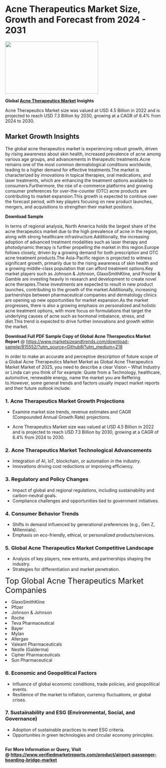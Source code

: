 <H1>Acne Therapeutics Market Size, Growth and Forecast from 2024 - 2031</H1><img class="aligncenter size-medium wp-image-584254" src="https://thirdeyenews.in/wp-content/uploads/2024/09/Global-Market-Research-300x168.jpeg" alt="" width="300" height="168" /><p><strong>Global&nbsp;<a href="https://www.marketsizeandtrends.com/download-sample/815552/?utm_source=Github8j?utm_medium=218">Acne Therapeutics Market</a> Insights</strong></p><p>Acne Therapeutics Market size was valued at USD 4.5 Billion in 2022 and is projected to reach USD 7.3 Billion by 2030, growing at a CAGR of 6.4% from 2024 to 2030.</p><p><h2>Market Growth Insights</h2> <p>The global acne therapeutics market is experiencing robust growth, driven by rising awareness about skin health, increased prevalence of acne among various age groups, and advancements in therapeutic treatments.Acne remains one of the most common dermatological conditions worldwide, leading to a higher demand for effective treatments.The market is characterized by innovations in topical therapies, oral medications, and laser treatments, which are enhancing the treatment options available to consumers.Furthermore, the rise of e-commerce platforms and growing consumer preferences for over-the-counter (OTC) acne products are contributing to market expansion.This growth is expected to continue over the forecast period, with key players focusing on new product launches, mergers, and acquisitions to strengthen their market positions.</p> <p><strong>Download Sample</strong></p> <p>In terms of regional analysis, North America holds the largest share of the acne therapeutics market due to the high prevalence of acne in the region, along with strong healthcare infrastructure.Additionally, the increasing adoption of advanced treatment modalities such as laser therapy and photodynamic therapy is further propelling the market in this region.Europe follows closely, driven by a growing demand for both prescription and OTC acne treatment products.The Asia-Pacific region is projected to witness significant growth, primarily due to the rising awareness of skin health and a growing middle-class population that can afford treatment options.Key market players such as Johnson & Johnson, GlaxoSmithKline, and Procter & Gamble are investing heavily in research and development to create novel acne therapies.These investments are expected to result in new product launches, contributing to the growth of the market.Additionally, increasing partnerships between pharmaceutical companies and dermatology clinics are opening up new opportunities for market expansion.As the market progresses, there is also a growing emphasis on personalized and holistic acne treatment options, with more focus on formulations that target the underlying causes of acne such as hormonal imbalance, stress, and diet.This trend is expected to drive further innovations and growth within the market.<p><span class=""><strong>Download Full PDF Sample Copy of Global Acne Therapeutics Market Report</strong> @ <a href="https://www.marketsizeandtrends.com/download-sample/815552/?utm_source=Github8j?utm_medium=218" target="_blank">https://www.marketsizeandtrends.com/download-sample/815552/?utm_source=Github8j?utm_medium=218</a></span></p><p>In order to make an accurate and perceptive description of future scope of a Global&nbsp;Acne Therapeutics Market Market as Global&nbsp;Acne Therapeutics Market Market of 2025, you need to describe a clear Vision &ndash; What Industry or Linda can you think of for example: Quote from a Technology, healthcare, automotive, renewable energy, name the market you are Reffering to.However, some general trends and factors usually impact market reports and their future outlook include:</p><h3>1.&nbsp;<strong>Acne Therapeutics Market Growth Projections</strong></h3><ul><li>Examine market size trends, revenue estimates and CAGR (Compounded Annual Growth Rate) projections.</li><li><p>Acne Therapeutics Market size was valued at USD 4.5 Billion in 2022 and is projected to reach USD 7.3 Billion by 2030, growing at a CAGR of 6.4% from 2024 to 2030.</p></li></ul><h3>2.&nbsp;<strong>Acne Therapeutics Market Technological Advancements</strong></h3><ul><li>Integration of AI, IoT, blockchain, or automation in the industry.</li><li>Innovations driving cost reductions or improving efficiency.</li></ul><h3>3.&nbsp;<strong>Regulatory and Policy Changes</strong></h3><ul><li>Impact of global and regional regulations, including sustainability and carbon-neutral goals.</li><li>Compliance challenges and opportunities tied to government initiatives.</li></ul><h3>4.&nbsp;<strong>Consumer Behavior Trends</strong></h3><ul><li>Shifts in demand influenced by generational preferences (e.g., Gen Z, Millennials).</li><li>Emphasis on eco-friendly, ethical, or personalized products/services.</li></ul><h3>5.&nbsp;<strong>Global Acne Therapeutics Market Competitive Landscape</strong></h3><ul><li>Analysis of key players, new entrants, and partnerships shaping the industry.</li><li>Strategies for differentiation and market penetration.</li></ul><p data-pm-slice="1 1 []"><span style="color: inherit; font-family: inherit; font-size: 25px;">Top Global Acne Therapeutics Market Companies</span></p><div class="" data-test-id=""><p><li>GlaxoSmithKline</li><li> Pfizer</li><li> Johnson & Johnson</li><li> Roche</li><li> Teva Pharmaceutical</li><li> Bayer</li><li> Mylan</li><li> Allergan</li><li> Valeant Pharmaceuticals</li><li> Nestle (Galderma)</li><li> Cipher Pharmaceuticals</li><li> Sun Pharmaceutical</li></p></div><h3>6.&nbsp;<strong>Economic and Geopolitical Factors</strong></h3><ul><li>Influence of global economic conditions, trade policies, and geopolitical events.</li><li>Resilience of the market to inflation, currency fluctuations, or global crises.</li></ul><h3>7.&nbsp;<strong>Sustainability and ESG (Environmental, Social, and Governance)</strong></h3><ul><li>Adoption of sustainable practices to meet ESG criteria.</li><li>Opportunities in green technologies and circular economy principles.</li></ul><h2><strong style="font-size: 14px;">For More Information or Query, Visit @&nbsp;</strong><a style="background-color: #ffffff; font-size: 14px;" href="https://www.marketsizeandtrends.com/report/acne-therapeutics-market/" target="_blank">https://www.verifiedmarketreports.com/product/airport-passenger-boarding-bridge-market</a></h2>